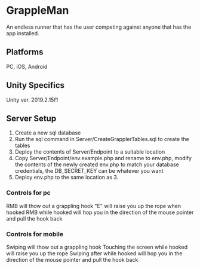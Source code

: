 # GrappleMan
An endless runner that has the user competing against anyone that has the app installed.

## Platforms
PC, iOS, Android

## Unity Specifics
Unity ver. 2019.2.15f1

## Server Setup 
1. Create a new sql database
2. Run the sql command in Server/CreateGrapplerTables.sql to create the tables
3. Deploy the contents of Server/Endpoint to a suitable location
4. Copy Server/Endpoint/env.example.php and rename to env.php, modify the contents of the newly created env.php to match your database credentials, the DB_SECRET_KEY can be whatever you want
5. Deploy env.php to the same location as 3.

### Controls for pc
RMB will thow out a grappling hook
"E" will raise you up the rope when hooked
RMB while hooked will hop you in the direction of the mouse pointer and pull the hook back

### Controls for mobile
Swiping will thow out a grappling hook
Touching the screen while hooked will raise you up the rope
Swiping after while hooked will hop you in the direction of the mouse pointer and pull the hook back
